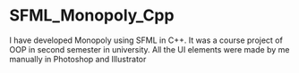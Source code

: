 # SFML_Monopoly_Cpp
I have developed Monopoly using SFML in C++. It was a course project of OOP in second semester in university. 
All the UI elements were made by me manually in Photoshop and Illustrator
